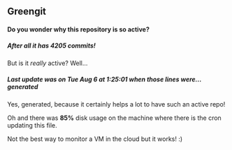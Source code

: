 ## Greengit

#### Do you wonder why this repository is so active?

##### After all it has 4205 commits!

But is it *really* active? Well...

##### Last update was on Tue Aug 6 at 1:25:01 when those lines were... generated

Yes, generated, because it certainly helps a lot to have such an active repo!

Oh and there was **85%** disk usage on the machine
where there is the cron updating this file.

Not the best way to monitor a VM in the cloud but it works! :)
